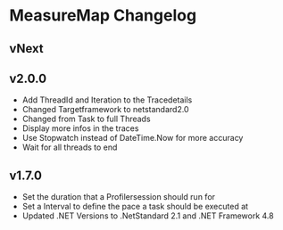 # MeasureMap Changelog

## vNext

## v2.0.0
- Add ThreadId and Iteration to the Tracedetails
- Changed Targetframework to netstandard2.0
- Changed from Task to full Threads
- Display more infos in the traces
- Use Stopwatch instead of DateTime.Now for more accuracy
- Wait for all threads to end

## v1.7.0
- Set the duration that a Profilersession should run for
- Set a Interval to define the pace a task should be executed at
- Updated .NET Versions to .NetStandard 2.1 and .NET Framework 4.8
